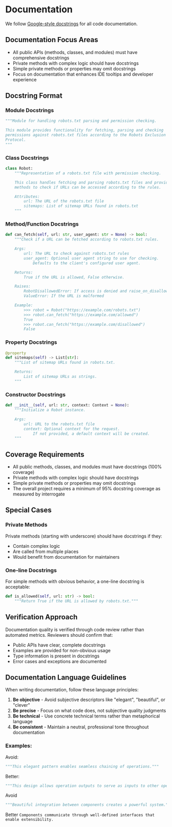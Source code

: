 # Documentation

We follow [Google-style docstrings](https://google.github.io/styleguide/pyguide.html#38-comments-and-docstrings) for all code documentation.

## Documentation Focus Areas

- All public APIs (methods, classes, and modules) must have comprehensive docstrings
- Private methods with complex logic should have docstrings
- Simple private methods or properties may omit docstrings
- Focus on documentation that enhances IDE tooltips and developer experience

## Docstring Format

### Module Docstrings
```python
"""Module for handling robots.txt parsing and permission checking.

This module provides functionality for fetching, parsing and checking
permissions against robots.txt files according to the Robots Exclusion
Protocol.
"""
```

### Class Docstrings
```python
class Robot:
    """Representation of a robots.txt file with permission checking.

    This class handles fetching and parsing robots.txt files and provides
    methods to check if URLs can be accessed according to the rules.

    Attributes:
        url: The URL of the robots.txt file
        sitemaps: List of sitemap URLs found in robots.txt
    """
```

### Method/Function Docstrings

```python
def can_fetch(self, url: str, user_agent: str = None) -> bool:
    """Check if a URL can be fetched according to robots.txt rules.

    Args:
        url: The URL to check against robots.txt rules
        user_agent: Optional user agent string to use for checking.
            Defaults to the client's configured user agent.

    Returns:
        True if the URL is allowed, False otherwise.

    Raises:
        RobotDisallowedError: If access is denied and raise_on_disallow=True
        ValueError: If the URL is malformed

    Example:
        >>> robot = Robot("https://example.com/robots.txt")
        >>> robot.can_fetch("https://example.com/allowed")
        True
        >>> robot.can_fetch("https://example.com/disallowed")
        False
```

### Property Docstrings

```python
@property
def sitemaps(self) -> List[str]:
    """List of sitemap URLs found in robots.txt.

    Returns:
        List of sitemap URLs as strings.
    """
```

### Constructor Docstrings

```python
def __init__(self, url: str, context: Context = None):
    """Initialize a Robot instance.

    Args:
        url: URL to the robots.txt file
        context: Optional context for the request.
            If not provided, a default context will be created.
    """
```

## Coverage Requirements

- All public methods, classes, and modules must have docstrings (100% coverage)
- Private methods with complex logic should have docstrings
- Simple private methods or properties may omit docstrings
- The overall project requires a minimum of 95% docstring coverage as measured by interrogate

## Special Cases

### Private Methods
Private methods (starting with underscore) should have docstrings if they:
- Contain complex logic
- Are called from multiple places
- Would benefit from documentation for maintainers

### One-line Docstrings

For simple methods with obvious behavior, a one-line docstring is acceptable:

```python
def is_allowed(self, url: str) -> bool:
    """Return True if the URL is allowed by robots.txt."""
```

## Verification Approach

Documentation quality is verified through code review rather than automated metrics.
Reviewers should confirm that:

- Public APIs have clear, complete docstrings
- Examples are provided for non-obvious usage
- Type information is present in docstrings
- Error cases and exceptions are documented

## Documentation Language Guidelines

When writing documentation, follow these language principles:

1. **Be objective** - Avoid subjective descriptors like "elegant", "beautiful", or "clever"
2. **Be precise** - Focus on what code does, not subjective quality judgments
3. **Be technical** - Use concrete technical terms rather than metaphorical language
4. **Be consistent** - Maintain a neutral, professional tone throughout documentation

### Examples:

Avoid:
```python
"""This elegant pattern enables seamless chaining of operations."""
```

Better:
```python
"""This design allows operation outputs to serve as inputs to other operations."""
```

Avoid
```python
"""Beautiful integration between components creates a powerful system."""
```

Better
```Components communicate through well-defined interfaces that enable extensibility.```